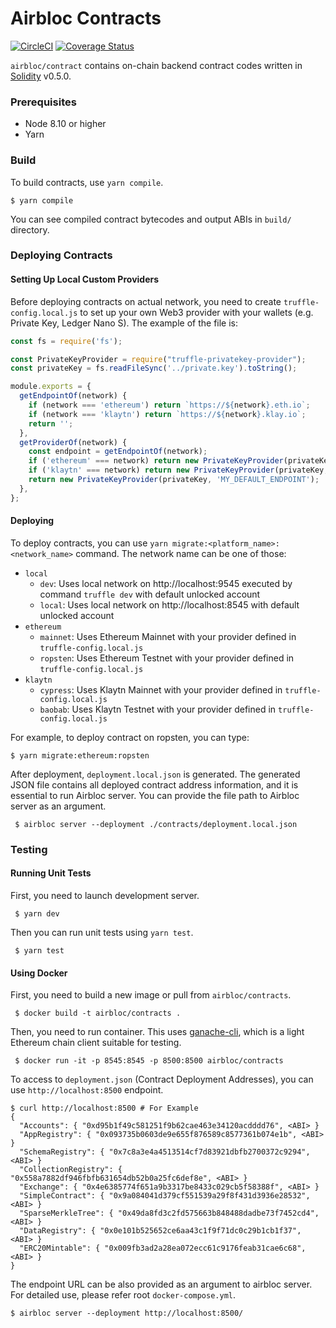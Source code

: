 Airbloc Contracts
=================
[![CircleCI](https://circleci.com/gh/airbloc/contracts/tree/master.svg?style=shield)](https://circleci.com/gh/airbloc/contracts/tree/master) [![Coverage Status](https://coveralls.io/repos/github/airbloc/contracts/badge.svg?branch=master)](https://coveralls.io/github/airbloc/contracts?branch=master)

`airbloc/contract` contains on-chain backend contract codes
written in [Solidity](https://solidity.readthedocs.io) v0.5.0.

### Prerequisites

 - Node 8.10 or higher
 - Yarn

### Build

To build contracts, use `yarn compile`.

```
$ yarn compile
```

You can see compiled contract bytecodes and output ABIs in `build/` directory.


### Deploying Contracts

#### Setting Up Local Custom Providers

Before deploying contracts on actual network, you need to create `truffle-config.local.js` to set up your own Web3 provider with your wallets
(e.g. Private Key, Ledger Nano S). The example of the file is:

```js
const fs = require('fs');

const PrivateKeyProvider = require("truffle-privatekey-provider");
const privateKey = fs.readFileSync('../private.key').toString();

module.exports = {
  getEndpointOf(network) {
    if (network === 'ethereum') return `https://${network}.eth.io`;
    if (network === 'klaytn') return `https://${network}.klay.io`;
    return '';
  },
  getProviderOf(network) {
    const endpoint = getEndpointOf(network);
    if ('ethereum' === network) return new PrivateKeyProvider(privateKey, endpoint);
    if ('klaytn' === network) return new PrivateKeyProvider(privateKey, endpoint);
    return new PrivateKeyProvider(privateKey, 'MY_DEFAULT_ENDPOINT');
  },
};
```

#### Deploying

To deploy contracts, you can use `yarn migrate:<platform_name>:<network_name>` command. The network name can be one of those:

* `local`
  * `dev`: Uses local network on http://localhost:9545 executed by command `truffle dev` with default unlocked account
  * `local`: Uses local network on http://localhost:8545 with default unlocked account
* `ethereum`
  * `mainnet`: Uses Ethereum Mainnet with your provider defined in `truffle-config.local.js`
  * `ropsten`: Uses Ethereum Testnet with your provider defined in `truffle-config.local.js`
* `klaytn`
  * `cypress`: Uses Klaytn Mainnet with your provider defined in `truffle-config.local.js`
  * `baobab`: Uses Klaytn Testnet with your provider defined in `truffle-config.local.js`

For example, to deploy contract on ropsten, you can type:

```
$ yarn migrate:ethereum:ropsten
```

After deployment, `deployment.local.json` is generated. The generated JSON file contains all deployed contract address
information, and it is essential to run Airbloc server. You can provide the file path to Airbloc server as an argument.

```
 $ airbloc server --deployment ./contracts/deployment.local.json
```

### Testing

#### Running Unit Tests

First, you need to launch development server.

```
 $ yarn dev
```

Then you can run unit tests using `yarn test`.

```
 $ yarn test
```

#### Using Docker

First, you need to build a new image or pull from `airbloc/contracts`.

```
 $ docker build -t airbloc/contracts .
```

Then, you need to run container. This uses [ganache-cli](https://truffleframework.com/ganache), which is a light Ethereum chain client suitable for testing.

```
 $ docker run -it -p 8545:8545 -p 8500:8500 airbloc/contracts
```

To access to `deployment.json` (Contract Deployment Addresses), you can use `http://localhost:8500` endpoint.

```
$ curl http://localhost:8500 # For Example
{
  "Accounts": { "0xd95b1f49c581251f9b62cae463e34120acdddd76", <ABI> }
  "AppRegistry": { "0x093735b0603de9e655f876589c8577361b074e1b", <ABI> }
  "SchemaRegistry": { "0x7c8a3e4a4513514cf7d83921dbfb2700372c9294", <ABI> }
  "CollectionRegistry": { "0x558a7882df946fbfb631654db52b0a25fc6def8e", <ABI> }
  "Exchange": { "0x4e6385774f651a9b3317be8433c029cb5f58388f", <ABI> }
  "SimpleContract": { "0x9a084041d379cf551539a29f8f431d3936e28532", <ABI> }
  "SparseMerkleTree": { "0x49da8fd3c2fd575663b848488dadbe73f7452cd4", <ABI> }
  "DataRegistry": { "0x0e101b525652ce6aa43c1f9f71dc0c29b1cb1f37", <ABI> }
  "ERC20Mintable": { "0x009fb3ad2a28ea072ecc61c9176feab31cae6c68", <ABI> }
}
```

The endpoint URL can be also provided as an argument to airbloc server.
For detailed use, please refer root `docker-compose.yml`.

```
$ airbloc server --deployment http://localhost:8500/
```
